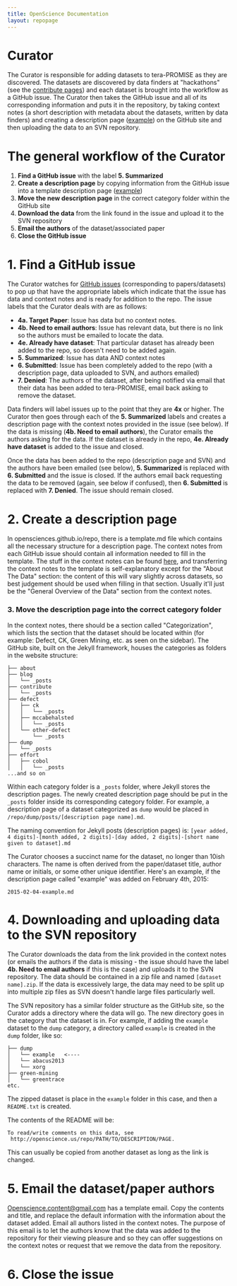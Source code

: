 ```yaml
---
title: OpenScience Documentation
layout: repopage
---
```


# Curator
The Curator is responsible for adding datasets to tera-PROMISE as they are discovered. The datasets are discovered 
by data finders at "hackathons" (see the [contribute pages](/repo/contribute)) and each dataset is brought into the
workflow as a GitHub issue. The Curator then takes the GitHub issue and all of its corresponding information and
puts it in the repository, by taking context notes (a short description with metadata about the datasets, written
by data finders) and creating a description page ([example](/repo/other/dmtech.html)) on the GitHub site and then
uploading the data to an SVN repository.

# The general workflow of the Curator
 1. **Find a GitHub issue** with the label **5. Summarized**
 2. **Create a description page** by copying information from the GitHub issue into a template description page ([example](/repo/other/dmtech.html))
 3. **Move the new description page** in the correct category folder within the GitHub site
 4. **Download the data** from the link found in the issue and upload it to the SVN repository
 5. **Email the authors** of the dataset/associated paper
 6. **Close the GitHub issue**

# 1. Find a GitHub issue
The Curator watches for [GitHub issues](https://github.com/opensciences/opensciences.github.io/issues)
(corresponding to papers/datasets) to pop up that have the appropriate labels which indicate that the issue has 
data and context notes and is ready for addition to the repo. The issue labels that the Curator deals with are 
as follows:

 * **4a. Target Paper**: Issue has data but no context notes.
 * **4b. Need to email authors**: Issue has relevant data, but there is no link so the authors must be emailed to locate the data.
 * **4e. Already have dataset**: That particular dataset has already been added to the repo, so doesn't need to be added again. 
 * **5. Summarized**: Issue has data AND context notes
 * **6. Submitted**: Issue has been completely added to the repo (with a description page, data uploaded to SVN, and authors emailed)
 * **7. Denied**: The authors of the dataset, after being notified via email that their data has been added to tera-PROMISE, email back asking to remove the dataset.

Data finders will label issues up to the point that they are **4x** or higher. The Curator then goes through each of the **5. Summarized** labels and creates a description page with the context notes provided in the issue (see below). If the data is missing (**4b. Need to email authors**), the Curator emails the authors asking for the data. If the dataset is already in the repo, **4e. Already have dataset** is added to the issue and closed.

Once the data has been added to the repo (description page and SVN) and the authors have been emailed (see below), **5. Summarized** is replaced with **6. Submitted** and the issue is closed. If the authors email back requesting the data to be removed (again, see below if confused), then **6. Submitted** is replaced with **7. Denied**. The issue should remain closed.

# 2. Create a description page
In opensciences.github.io/repo, there is a template.md file which contains all the necessary structure for a description page. The context notes from each GitHub issue should contain all information needed to fill in the template. The stuff in the context notes can be found [here](/repo/contribute/contextnotes.html), and transferring the context notes to the template is self-explanatory except for the "About The Data" section: the content of this will vary slightly across datasets, so best judgement should be used when filling in that section. Usually it'll just be the "General Overview of the Data" section from the context notes.

### 3. **Move the description page** into the correct category folder
In the context notes, there should be a section called "Categorization", which lists the section that the dataset should be located within (for example: Defect, CK, Green Mining, etc. as seen on the sidebar). The GitHub site, built on the Jekyll framework, houses the categories as folders in the website structure:

```
├── about
├── blog
│   └── _posts
├── contribute
│   └── _posts
├── defect
│   ├── ck
│   │   └── _posts
│   ├── mccabehalsted
│   │   └── _posts
│   └── other-defect
│       └── _posts
├── dump
│   └── _posts
├── effort
│   ├── cobol
│   │   └── _posts
...and so on
```
Within each category folder is a ```_posts``` folder, where Jekyll stores the description pages. The newly created description page should be put in the ```_posts``` folder inside its corresponding category folder. For example, a description page of a dataset categorized as ```dump``` would be placed in ```/repo/dump/posts/[description page name].md```.

The naming convention for Jekyll posts (description pages) is:
```[year added, 4 digits]-[month added, 2 digits]-[day added, 2 digits]-[short name given to dataset].md```

The Curator chooses a succinct name for the dataset, no longer than 10ish characters. The name is often derived from the paper/dataset title, author name or initials, or some other unique identifier. Here's an example, if the description page called "example" was added on February 4th, 2015: 

```
2015-02-04-example.md
```

# 4. **Downloading and uploading data** to the SVN repository
The Curator downloads the data from the link provided in the context notes (or emails the authors if the data is missing - the issue should have the label **4b. Need to email authors** if this is the case) and uploads it to the SVN repository. The data should be contained in a zip file and named ```[dataset name].zip```. If the data is excessively large, the data may need to be split up into multiple zip files as SVN doesn't handle large files particularly well.

The SVN repository has a similar folder structure as the GitHub site, so the Curator adds a directory where the data will go. The new directory goes in the category that the dataset is in. For example, if adding the ```example``` dataset to the ```dump``` category, a directory called ```example``` is created in the ```dump``` folder, like so:

```
├── dump
│   └── example   <----
│   └── abacus2013
│   └── xorg
├── green-mining
│   └── greentrace
etc.
```

The zipped dataset is place in the ```example``` folder in this case, and then a ```README.txt``` is created.

The contents of the README will be:

```
To read/write comments on this data, see
 http://openscience.us/repo/PATH/TO/DESCRIPTION/PAGE.

```

This can usually be copied from another dataset as long as the link is changed.

# 5. **Email the dataset/paper authors**

Openscience.content@gmail.com has a template email. Copy the contents and title, and replace the default information with the information about the dataset added. Email all authors listed in the context notes. The purpose of this email is to let the authors know that the data was added to the repository for their viewing pleasure and so they can offer suggestions on the context notes or request that we remove the data from the repository.

# 6. **Close the issue**




